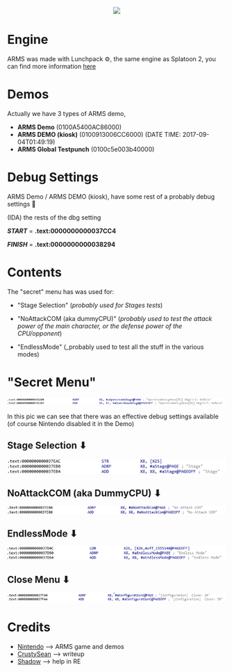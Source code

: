  <p align="center"><img src="http://nintenfan.com/wp-content/uploads/2017/01/Arms-Game-Logo-for-Nintendo-Switch.png"><br />
  </p>

# Engine

ARMS was made with Lunchpack ⚙, the same engine as Splatoon 2, you can find more information [here](https://wiki.oatmealdome.me/Category:LunchPack_(Engine))

# Demos

Actually we have 3 types of ARMS demo,

- **ARMS Demo** (0100A5400AC86000)
- **ARMS DEMO (kiosk)** (0100913006CC6000) (DATE TIME: 2017-09-04T01:49:19)
- **ARMS Global Testpunch** (0100c5e003b40000) 

# Debug Settings

ARMS Demo / ARMS DEMO (kiosk), have some rest of a probably debug settings 🔧

(IDA) the rests of the dbg setting

***START*** = **.text:0000000000037CC4**

***FINISH*** = **.text:0000000000038294**

# Contents

The "secret" menu has was used for:

- "Stage Selection" (_probably used for Stages tests_)

- "NoAttackCOM (aka dummyCPU)" (_probably used to test the attack power of the main character, or the defense power of the CPU/opponent_)

- "EndlessMode" (_probably used to test all the stuff in the various modes)


# "Secret Menu" 

 <p align="center"><img src="https://github.com/CrustySean/ARMS-RE/blob/master/Contents/debug_settings1.png"><br />
  </p>
  
  In this pic we can see that there was an effective debug settings available (of course Nintendo disabled it in the Demo)
  
  
  ## Stage Selection ⬇
  
   <p align="center"><img src="https://github.com/CrustySean/ARMS-RE/blob/master/Contents/debug_settings3.png"><br />
  </p>
  
  
  ## NoAttackCOM (aka DummyCPU) ⬇
  
  <p align="center"><img src="https://github.com/CrustySean/ARMS-RE/blob/master/Contents/debug_settings5.png"><br />
  </p>
  
  
  ## EndlessMode ⬇
  
  <p align="center"><img src="https://github.com/CrustySean/ARMS-RE/blob/master/Contents/debug_settings4.png"><br />
  </p>


 ## Close Menu ⬇
 
  <p align="center"><img src="https://github.com/CrustySean/ARMS-RE/blob/master/Contents/debug_settings2.png"><br />
  </p>
  
  # Credits
  
  - [Nintendo](nintendo.com) --> ARMS game and demos
  - [CrustySean](https://discord.gg/2gjrSsP) --> writeup
  - [Shadow](https://github.com/shadowninja108) --> help in RE
